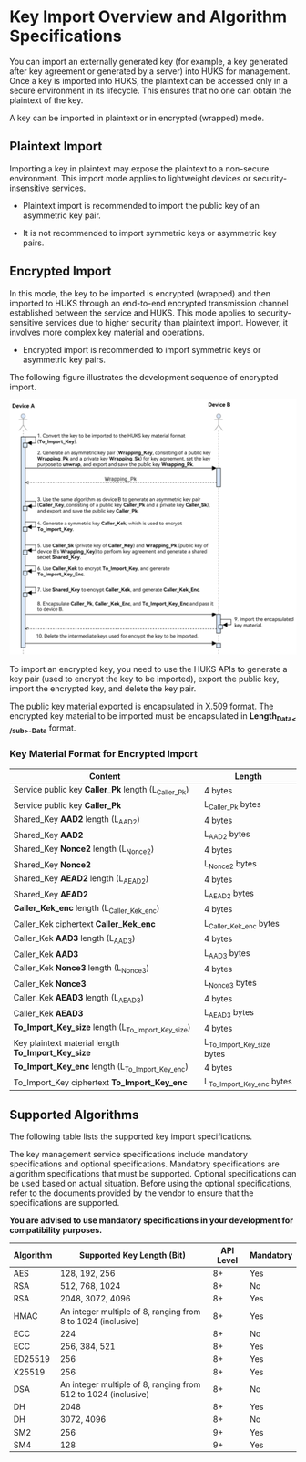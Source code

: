 # Key Import Overview and Algorithm Specifications

You can import an externally generated key (for example, a key generated after key agreement or generated by a server) into HUKS for management. Once a key is imported into HUKS, the plaintext can be accessed only in a secure environment in its lifecycle. This ensures that no one can obtain the plaintext of the key.

A key can be imported in plaintext or in encrypted (wrapped) mode.


## Plaintext Import

Importing a key in plaintext may expose the plaintext to a non-secure environment. This import mode applies to lightweight devices or security-insensitive services.

- Plaintext import is recommended to import the public key of an asymmetric key pair.

- It is not recommended to import symmetric keys or asymmetric key pairs.


## Encrypted Import

In this mode, the key to be imported is encrypted (wrapped) and then imported to HUKS through an end-to-end encrypted transmission channel established between the service and HUKS. This mode applies to security-sensitive services due to higher security than plaintext import. However, it involves more complex key material and operations.

- Encrypted import is recommended to import symmetric keys or asymmetric key pairs.

The following figure illustrates the development sequence of encrypted import.

![](figures/Encrypted_import_process.png)

To import an encrypted key, you need to use the HUKS APIs to generate a key pair (used to encrypt the key to be imported), export the public key, import the encrypted key, and delete the key pair.

The [public key material](huks-concepts.md#public-key-material-format) exported is encapsulated in X.509 format. The encrypted key material to be imported must be encapsulated in **Length<sub>Data< /sub>-Data** format.


### Key Material Format for Encrypted Import

| Content| Length| 
| -------- | -------- |
| Service public key **Caller_Pk** length (L<sub>Caller_Pk</sub>)| 4 bytes| 
| Service public key **Caller_Pk**| L<sub>Caller_Pk</sub> bytes| 
| Shared_Key **AAD2** length (L<sub>AAD2</sub>)| 4 bytes| 
| Shared_Key **AAD2**| L<sub>AAD2</sub> bytes| 
| Shared_Key **Nonce2** length (L<sub>Nonce2</sub>)| 4 bytes| 
| Shared_Key **Nonce2**| L<sub>Nonce2</sub> bytes| 
| Shared_Key **AEAD2** length (L<sub>AEAD2</sub>)| 4 bytes| 
| Shared_Key **AEAD2**| L<sub>AEAD2</sub> bytes| 
| **Caller_Kek_enc** length (L<sub>Caller_Kek_enc</sub>)| 4 bytes| 
| Caller_Kek ciphertext **Caller_Kek_enc**| L<sub>Caller_Kek_enc</sub> bytes| 
| Caller_Kek **AAD3** length (L<sub>AAD3</sub>)| 4 bytes| 
| Caller_Kek **AAD3**| L<sub>AAD3</sub> bytes| 
| Caller_Kek **Nonce3** length (L<sub>Nonce3</sub>)| 4 bytes| 
| Caller_Kek **Nonce3**| L<sub>Nonce3</sub> bytes| 
| Caller_Kek **AEAD3** length (L<sub>AEAD3</sub>)| 4 bytes| 
| Caller_Kek **AEAD3**| L<sub>AEAD3</sub> bytes| 
| **To_Import_Key_size** length (L<sub>To_Import_Key_size</sub>)| 4 bytes| 
| Key plaintext material length **To_Import_Key_size**| L<sub>To_Import_Key_size</sub> bytes| 
| **To_Import_Key_enc** length (L<sub>To_Import_Key_enc</sub>)| 4 bytes| 
| To_Import_Key ciphertext **To_Import_Key_enc**| L<sub>To_Import_Key_enc</sub> bytes| 


## Supported Algorithms

The following table lists the supported key import specifications.

The key management service specifications include mandatory specifications and optional specifications. Mandatory specifications are algorithm specifications that must be supported. Optional specifications can be used based on actual situation. Before using the optional specifications, refer to the documents provided by the vendor to ensure that the specifications are supported.

**You are advised to use mandatory specifications in your development for compatibility purposes.**

| Algorithm| Supported Key Length (Bit)| API Level| Mandatory| 
| -------- | -------- | -------- | -------- |
| AES | 128, 192, 256| 8+ | Yes|
| RSA | 512, 768, 1024| 8+ | No| 
| RSA | 2048, 3072, 4096| 8+ | Yes| 
| HMAC | An integer multiple of 8, ranging from 8 to 1024 (inclusive)| 8+ | Yes|
| ECC | 224 | 8+ | No| 
| ECC | 256, 384, 521| 8+ | Yes| 
| ED25519 | 256 | 8+ | Yes| 
| X25519 | 256 | 8+ | Yes|
| DSA | An integer multiple of 8, ranging from 512 to 1024 (inclusive) | 8+ | No| 
| DH | 2048 | 8+ | Yes|
| DH | 3072, 4096| 8+ | No| 
| SM2 | 256 | 9+ | Yes| 
| SM4 | 128 | 9+ | Yes| 
